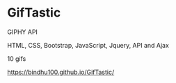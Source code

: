# GifTastic  

GIPHY API

HTML, CSS, Bootstrap, JavaScript, Jquery, API and Ajax

10 gifs

https://bindhu100.github.io/GifTastic/
